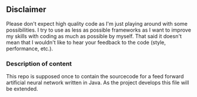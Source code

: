 ## Disclaimer
Please don't expect high quality code as I'm just playing around with some possibilities. 
I try to use as less as possible frameworks as I want to improve my skills with coding as much as possible by myself.
That said it doesn't mean that I wouldn't like to hear your feedback to the code (style, performance, etc.).

### Description of content
This repo is supposed once to contain the sourcecode for a feed forward artificial neural network written in Java. 
As the project develops this file will be extended.

